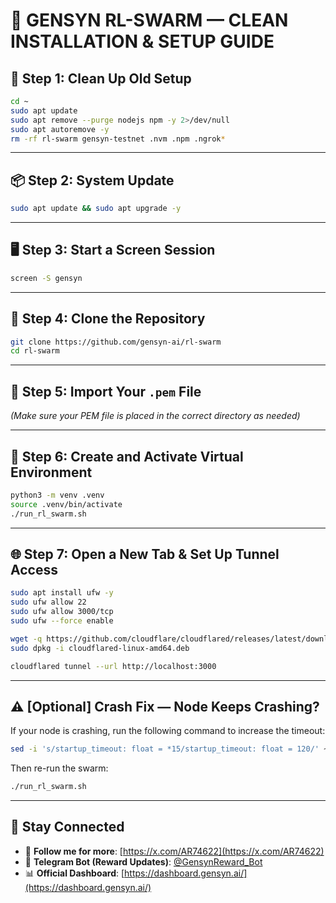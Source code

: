 # 🚀 GENSYN RL-SWARM — CLEAN INSTALLATION & SETUP GUIDE

## 🔄 Step 1: Clean Up Old Setup

```bash
cd ~
sudo apt update
sudo apt remove --purge nodejs npm -y 2>/dev/null
sudo apt autoremove -y
rm -rf rl-swarm gensyn-testnet .nvm .npm .ngrok*
```

---

## 📦 Step 2: System Update

```bash
sudo apt update && sudo apt upgrade -y
```

---

## 🖥️ Step 3: Start a Screen Session

```bash
screen -S gensyn
```

---

## 🔁 Step 4: Clone the Repository

```bash
git clone https://github.com/gensyn-ai/rl-swarm
cd rl-swarm
```

---

## 🔐 Step 5: Import Your `.pem` File

*(Make sure your PEM file is placed in the correct directory as needed)*

---

## 🧪 Step 6: Create and Activate Virtual Environment

```bash
python3 -m venv .venv
source .venv/bin/activate
./run_rl_swarm.sh
```

---

## 🌐 Step 7: Open a New Tab & Set Up Tunnel Access

```bash
sudo apt install ufw -y
sudo ufw allow 22
sudo ufw allow 3000/tcp
sudo ufw --force enable

wget -q https://github.com/cloudflare/cloudflared/releases/latest/download/cloudflared-linux-amd64.deb
sudo dpkg -i cloudflared-linux-amd64.deb

cloudflared tunnel --url http://localhost:3000
```

---

## ⚠️ [Optional] Crash Fix — Node Keeps Crashing?

If your node is crashing, run the following command to increase the timeout:

```bash
sed -i 's/startup_timeout: float = *15/startup_timeout: float = 120/' ~/rl-swarm/.venv/lib/python3.12/site-packages/hivemind/p2p/p2p_daemon.py
```

Then re-run the swarm:

```bash
./run_rl_swarm.sh
```

---

## 📢 Stay Connected

- 🔗 **Follow me for more**: [https://x.com/AR74622](https://x.com/AR74622)  
- 🤖 **Telegram Bot (Reward Updates)**: [@GensynReward_Bot](https://t.me/GensynReward_Bot)  
- 📊 **Official Dashboard**: [https://dashboard.gensyn.ai/](https://dashboard.gensyn.ai/)

